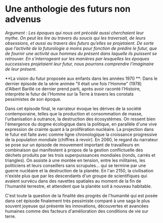 # Une anthologie des futurs non advenus

_Argument : Les époques qui nous ont précédé aussi cherchaient leur mythe. On peut les lire au travers du soucis qui les traversait, de leurs obsessions, et aussi au travers des futurs qu’elles se projetaient. De sorte que l’activité de la futurologie a moins pour fonction de prédire le futur, que de fournir une activité aux hommes du présent dans laquelle ils puissent se retrouver. En s’interrogeant sur les manières par lesquelles les époques successives projetaient leur futur, nous pourrons comprendre l’imaginaire de leur présent._

**La vision du futur proposée aux enfants dans les années 1970 **: Dans le dernier épisode de la série animée "Il était une fois l'Homme" \(1978\) d'Albert Barillé ce dernier prend parti, après avoir raconté l'Histoire, interprète le futur de l'Homme sur la Terre à travers les constats pessimistes de son époque.

Dans cet épisode final, le narrateur évoque les dérives de la société contemporaine, telles que la production et consommation de masse, l'urbanisation à outrance, la destruction des écosystèmes. On ressent bien l'émergence du dogme écologique dans la politique, en parallèle d'une vive expression de crainte quant à la prolifération nucléaire. La projection dans le futur est faite avec comme ligne chronologique la croissance progressive de la population mondiale \(chiffres à revoir\). En 2060, le regard du narrateur se pose sur un épisode de mouvement important de travailleurs en combinaison qui manifestent à propos de la gestion conflictuelle des déchets produits par les trois superpuissances mondiales \(ronds, carrés et triangles\). On assiste à une montée en tension, entre les militaires, les politiciens et leurs conseillers sans scrupules... qui se termine par une guerre nucléaire et la destruction de la planète. En l'an 2150, la civilisation n'existe plus que par les descendants d'un groupe de scientifiques qui avaient survécu dans des navettes spatiales au moment de la fin de l'humanité terrestre, et attendent que la planète soit à nouveau habitable.

C'est toute la question de la finalité des progrès de l'humanité qui est posée dans cet épisode finalement très pessimiste comparé à une saga le plus souvent joyeuse qui présente les innovations, découvertes et avancées humaines comme des facteurs d'amélioration des conditions de vie sur terre.

